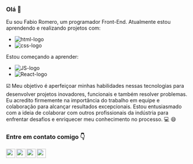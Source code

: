 ### Olá 👋

Eu sou Fabio Romero, um programador Front-End. Atualmente estou aprendendo e realizando projetos com: 
- <img src="https://img.shields.io/badge/HTML5-E34F26?style=for-the-badge&logo=html5&logoColor=white" alt="html-logo"/>
- <img src="https://img.shields.io/badge/CSS3-1572B6?style=for-the-badge&logo=css3&logoColor=white" alt="css-logo"/>

Estou começando a aprender:
- <img src="https://img.shields.io/badge/JavaScript-F7DF1E?style=for-the-badge&logo=javascript&logoColor=black" alt="JS-logo"/>
- <img src="https://img.shields.io/badge/React-20232A?style=for-the-badge&logo=react&logoColor=61DAFB" alt="React-logo"/>

:ballot_box_with_check: Meu objetivo é aperfeiçoar minhas habilidades nessas tecnologias para desenvolver projetos inovadores, funcionais e também resolver problemas. Eu acredito firmemente na importância do trabalho em equipe e colaboração para alcançar resultados excepcionais. Estou entusiasmado com a ideia de colaborar com outros profissionais da indústria para enfrentar desafios e enriquecer meu conhecimento no processo. :computer: :smile:

### Entre em contato comigo :point_down:
<p>
<a href="https://www.linkedin.com/in/fabioromeroo/" target="_blank">
  <img width="25px" src="https://cdn.jsdelivr.net/npm/simple-icons@v3/icons/linkedin.svg"/>
<a/>
  
<a href="mailto:fabiiosbs@gmail.com" target="_blank">
  <img  width="25px" align="left" src="https://cdn.jsdelivr.net/npm/simple-icons@3.13.0/icons/gmail.svg"/>
  </a>

<a href="https://wa.me/5547997453024?text=¡Oi+Fábio,+eu+sou...!" target="_blank">
  <img width="25px" align="left" src="https://cdn.jsdelivr.net/npm/simple-icons@3.13.0/icons/whatsapp.svg"/>
</a>

<a href="https://www.instagram.com/romerofr14/" target="_blank">
  <img width="25px" align="left" src="https://cdn.jsdelivr.net/npm/simple-icons@3.13.0/icons/instagram.svg"/>
</a>
</p>
